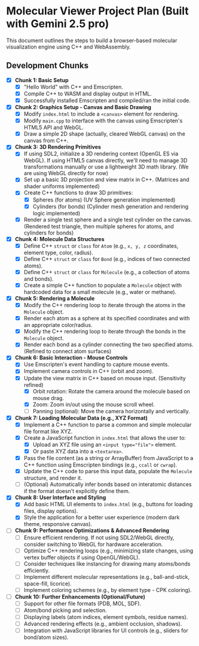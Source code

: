 # Molecular Viewer Project Plan (Built with Gemini 2.5 pro)

This document outlines the steps to build a browser-based molecular visualization engine using C++ and WebAssembly.

## Development Chunks

-   [x] **Chunk 1: Basic Setup**
    -   [x] "Hello World" with C++ and Emscripten.
    -   [x] Compile C++ to WASM and display output in HTML.
    -   [x] Successfully installed Emscripten and compiled/ran the initial code.

-   [x] **Chunk 2: Graphics Setup - Canvas and Basic Drawing**
    -   [x] Modify `index.html` to include a `<canvas>` element for rendering.
    -   [x] Modify `main.cpp` to interface with the canvas using Emscripten's HTML5 API and WebGL.
    -   [x] Draw a simple 2D shape (actually, cleared WebGL canvas) on the canvas from C++.

-   [x] **Chunk 3: 3D Rendering Primitives**
    -   [x] If using SDL2, initialize a 3D rendering context (OpenGL ES via WebGL). If using HTML5 canvas directly, we'll need to manage 3D transformations manually or use a lightweight 3D math library. (We are using WebGL directly for now)
    -   [x] Set up a basic 3D projection and view matrix in C++. (Matrices and shader uniforms implemented)
    -   [x] Create C++ functions to draw 3D primitives:
        -   [x] Spheres (for atoms) (UV Sphere generation implemented)
        -   [x] Cylinders (for bonds) (Cylinder mesh generation and rendering logic implemented)
    -   [x] Render a single test sphere and a single test cylinder on the canvas. (Rendered test triangle, then multiple spheres for atoms, and cylinders for bonds)

-   [x] **Chunk 4: Molecule Data Structures**
    -   [x] Define C++ `struct` or `class` for `Atom` (e.g., `x, y, z` coordinates, element type, color, radius).
    -   [x] Define C++ `struct` or `class` for `Bond` (e.g., indices of two connected atoms).
    -   [x] Define C++ `struct` or `class` for `Molecule` (e.g., a collection of atoms and bonds).
    -   [x] Create a simple C++ function to populate a `Molecule` object with hardcoded data for a small molecule (e.g., water or methane).

-   [x] **Chunk 5: Rendering a Molecule**
    -   [x] Modify the C++ rendering loop to iterate through the atoms in the `Molecule` object.
    -   [x] Render each atom as a sphere at its specified coordinates and with an appropriate color/radius.
    -   [x] Modify the C++ rendering loop to iterate through the bonds in the `Molecule` object.
    -   [x] Render each bond as a cylinder connecting the two specified atoms. (Refined to connect atom surfaces)

-   [x] **Chunk 6: Basic Interaction - Mouse Controls**
    -   [x] Use Emscripten's event handling to capture mouse events.
    -   [x] Implement camera controls in C++ (orbit and zoom).
    -   [x] Update the view matrix in C++ based on mouse input. (Sensitivity refined)
        -   [x] Orbit rotation: Rotate the camera around the molecule based on mouse drag.
        -   [x] Zoom: Zoom in/out using the mouse scroll wheel.
        -   [ ] Panning (optional): Move the camera horizontally and vertically.

-   [x] **Chunk 7: Loading Molecular Data (e.g., XYZ Format)**
    -   [x] Implement a C++ function to parse a common and simple molecular file format like XYZ.
    -   [x] Create a JavaScript function in `index.html` that allows the user to:
        -   [x] Upload an XYZ file using an `<input type="file">` element.
        -   [x] Or paste XYZ data into a `<textarea>`.
    -   [x] Pass the file content (as a string or ArrayBuffer) from JavaScript to a C++ function using Emscripten bindings (e.g., `ccall` or `cwrap`).
    -   [x] Update the C++ code to parse this input data, populate the `Molecule` structure, and render it.
    -   [ ] (Optional) Automatically infer bonds based on interatomic distances if the format doesn't explicitly define them.

-   [x] **Chunk 8: User Interface and Styling**
    -   [x] Add basic HTML UI elements to `index.html` (e.g., buttons for loading files, display options).
    -   [x] Style the application for a better user experience (modern dark theme, responsive canvas).

-   [ ] **Chunk 9: Performance Optimizations & Advanced Rendering**
    -   [ ] Ensure efficient rendering. If not using SDL2/WebGL directly, consider switching to WebGL for hardware acceleration.
    -   [ ] Optimize C++ rendering loops (e.g., minimizing state changes, using vertex buffer objects if using OpenGL/WebGL).
    -   [ ] Consider techniques like instancing for drawing many atoms/bonds efficiently.
    -   [ ] Implement different molecular representations (e.g., ball-and-stick, space-fill, licorice).
    -   [ ] Implement coloring schemes (e.g., by element type - CPK coloring).

-   [ ] **Chunk 10: Further Enhancements (Optional/Future)**
    -   [ ] Support for other file formats (PDB, MOL, SDF).
    -   [ ] Atom/bond picking and selection.
    -   [ ] Displaying labels (atom indices, element symbols, residue names).
    -   [ ] Advanced rendering effects (e.g., ambient occlusion, shadows).
    -   [ ] Integration with JavaScript libraries for UI controls (e.g., sliders for bond/atom sizes). 